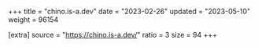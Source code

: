 +++
title = "chino.is-a.dev"
date = "2023-02-26"
updated = "2023-05-10"
weight = 96154

[extra]
source = "https://chino.is-a.dev/"
ratio = 3
size = 94
+++
